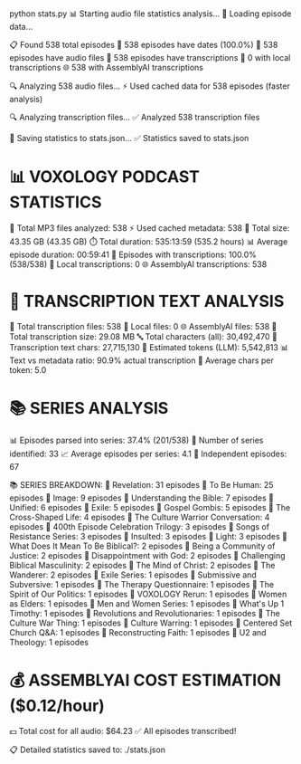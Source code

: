 python stats.py
📊 Starting audio file statistics analysis...
📂 Loading episode data...

📋 Found 538 total episodes
   📅 538 episodes have dates (100.0%)
   📁 538 episodes have audio files
   📝 538 episodes have transcriptions
     🤖 0 with local transcriptions
     🌐 538 with AssemblyAI transcriptions

🔍 Analyzing 538 audio files...
⚡ Used cached data for 538 episodes (faster analysis)

🔍 Analyzing transcription files...
✅ Analyzed 538 transcription files

💾 Saving statistics to stats.json...
✅ Statistics saved to stats.json

📊 VOXOLOGY PODCAST STATISTICS
============================================================
📁 Total MP3 files analyzed:     538
⚡ Used cached metadata:         538
💾 Total size:                   43.35 GB (43.35 GB)
⏱️  Total duration:               535:13:59 (535.2 hours)
📊 Average episode duration:     00:59:41
📝 Episodes with transcriptions: 100.0% (538/538)
   🤖 Local transcriptions:      0
   🌐 AssemblyAI transcriptions: 538

📝 TRANSCRIPTION TEXT ANALYSIS
============================================================
📄 Total transcription files:    538
   🤖 Local files:               0
   🌐 AssemblyAI files:          538
💾 Total transcription size:     29.08 MB
🔤 Total characters (all):       30,492,470
💬 Transcription text chars:     27,715,130
🎯 Estimated tokens (LLM):       5,542,813
📊 Text vs metadata ratio:       90.9% actual transcription
🔢 Average chars per token:      5.0

📚 SERIES ANALYSIS
============================================================
📊 Episodes parsed into series:   37.4% (201/538)
📖 Number of series identified:   33
📈 Average episodes per series:   4.1
🎯 Independent episodes:          67

📚 SERIES BREAKDOWN:
  📖 Revelation: 31 episodes
  📖 To Be Human: 25 episodes
  📖 Image: 9 episodes
  📖 Understanding the Bible: 7 episodes
  📖 Unified: 6 episodes
  📖 Exile: 5 episodes
  📖 Gospel Gombis: 5 episodes
  📖 The Cross-Shaped Life: 4 episodes
  📖 The Culture Warrior Conversation: 4 episodes
  📖 400th Episode Celebration Trilogy: 3 episodes
  📖 Songs of Resistance Series: 3 episodes
  📖 Insulted: 3 episodes
  📖 Light: 3 episodes
  📖 What Does It Mean To Be Biblical?: 2 episodes
  📖 Being a Community of Justice: 2 episodes
  📖 Disappointment with God: 2 episodes
  📖 Challenging Biblical Masculinity: 2 episodes
  📖 The Mind of Christ: 2 episodes
  📖 The Wanderer: 2 episodes
  📖 Exile Series: 1 episodes
  📖 Submissive and Subversive: 1 episodes
  📖 The Therapy Questionnaire: 1 episodes
  📖 The Spirit of Our Politics: 1 episodes
  📖 VOXOLOGY Rerun: 1 episodes
  📖 Women as Elders: 1 episodes
  📖 Men and Women Series: 1 episodes
  📖 What's Up 1 Timothy: 1 episodes
  📖 Revolutions and Revolutionaries: 1 episodes
  📖 The Culture War Thing: 1 episodes
  📖 Culture Warring: 1 episodes
  📖 Centered Set Church Q&A: 1 episodes
  📖 Reconstructing Faith: 1 episodes
  📖 U2 and Theology: 1 episodes

💰 ASSEMBLYAI COST ESTIMATION ($0.12/hour)
============================================================
💵 Total cost for all audio:     $64.23
✅ All episodes transcribed!

📋 Detailed statistics saved to: ./stats.json
